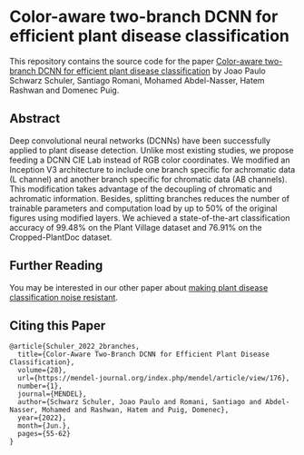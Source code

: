 # Color-aware two-branch DCNN for efficient plant disease classification
This repository contains the source code for the paper [Color-aware two-branch DCNN for efficient plant disease classification](https://mendel-journal.org/index.php/mendel/article/view/176) by Joao Paulo Schwarz Schuler, Santiago Romani, Mohamed Abdel-Nasser, Hatem Rashwan and Domenec Puig.

## Abstract
Deep convolutional neural networks (DCNNs) have been successfully applied to plant disease detection. Unlike most existing studies, we propose feeding a DCNN CIE Lab instead of RGB color coordinates. We modified an Inception V3 architecture to include one branch specific for achromatic data (L channel) and another branch specific for chromatic data (AB channels). This modification takes advantage of the decoupling of chromatic and achromatic information. Besides, splitting branches reduces the number of trainable parameters and computation load by up to 50\% of the original figures using modified layers. We achieved a state-of-the-art classification accuracy of 99.48\% on the Plant Village dataset and 76.91\% on the Cropped-PlantDoc dataset.

## Further Reading
You may be interested in our other paper about [making plant disease classification noise resistant](https://github.com/joaopauloschuler/two-path-noise-lab-plant-disease).

## Citing this Paper
```
@article{Schuler_2022_2branches,
  title={Color-Aware Two-Branch DCNN for Efficient Plant Disease Classification}, 
  volume={28}, 
  url={https://mendel-journal.org/index.php/mendel/article/view/176},
  number={1},
  journal={MENDEL},
  author={Schwarz Schuler, Joao Paulo and Romani, Santiago and Abdel-Nasser, Mohamed and Rashwan, Hatem and Puig, Domenec},
  year={2022},
  month={Jun.},
  pages={55-62}
}
```
